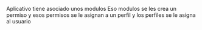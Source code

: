 
Aplicativo tiene asociado unos modulos Eso modulos se les crea un permiso y esos permisos se le asignan a un perfil y los perfiles se le asigna al usuario 